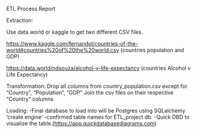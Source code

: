 ETL Process Report


Extraction:

Use data.world or kaggle to get two different CSV files.

https://www.kaggle.com/fernandol/countries-of-the-world#countries%20of%20the%20world.csv 
(countries population and GDP)

https://data.world/ndsouza/alcohol-v-life-expectancy (countries Alcohol v Life Expectancy)


Transformation:
Drop all columns from country_population.csv except for “Country”, “Population”, “GDP”
Join the csv files on their respective “Country” columns

Loading:
-Final database to load into will be Postgres using SQLalchemy ‘create engine’
-confirmed table names for ETL_project db.
-Quick DBD to visualize the table.(https://app.quickdatabasediagrams.com)
